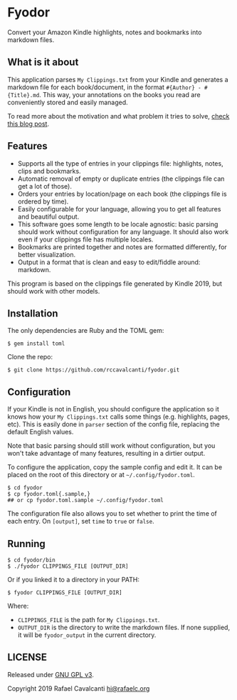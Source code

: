 # Fyodor

Convert your Amazon Kindle highlights, notes and bookmarks into markdown files.


## What is it about
This application parses `My Clippings.txt` from your Kindle and generates a markdown file for each book/document, in the format `#{Author} - #{Title}.md`. This way, your annotations on the books you read are conveniently stored and easily managed.

To read more about the motivation and what problem it tries to solve, [check this blog post](http://rafaelc.org/blog/export-all-your-kindle-highlights-and-notes/).


## Features

* Supports all the type of entries in your clippings file: highlights, notes, clips and bookmarks.
* Automatic removal of empty or duplicate entries (the clippings file can get a lot of those).
* Orders your entries by location/page on each book (the clippings file is ordered by time).
* Easily configurable for your language, allowing you to get all features and beautiful output.
* This software goes some length to be locale agnostic: basic parsing should work without configuration for any language. It should also work even if your clippings file has multiple locales.
* Bookmarks are printed together and notes are formatted differently, for better visualization.
* Output in a format that is clean and easy to edit/fiddle around: markdown.

This program is based on the clippings file generated by Kindle 2019, but should work with other models.


## Installation

The only dependencies are Ruby and the TOML gem:

```
$ gem install toml
```

Clone the repo:

```
$ git clone https://github.com/rccavalcanti/fyodor.git
```


## Configuration

If your Kindle is not in English, you should configure the application so it knows how your `My Clippings.txt` calls some things (e.g. highlights, pages, etc). This is easily done in `parser` section of the config file, replacing the default English values.

Note that basic parsing should still work without configuration, but you won't take advantage of many features, resulting in a dirtier output.

To configure the application, copy the sample config and edit it. It can be placed on the root of this directory or at `~/.config/fyodor.toml`.

```
$ cd fyodor
$ cp fyodor.toml{.sample,}
## or cp fyodor.toml.sample ~/.config/fyodor.toml
```

The configuration file also allows you to set whether to print the time of each entry. On `[output]`, set `time` to `true` or `false`.


## Running

```
$ cd fyodor/bin
$ ./fyodor CLIPPINGS_FILE [OUTPUT_DIR]
```

Or if you linked it to a directory in your PATH:
```
$ fyodor CLIPPINGS_FILE [OUTPUT_DIR]
```

Where:
* `CLIPPINGS_FILE` is the path for `My Clippings.txt`.
* `OUTPUT_DIR` is the directory to write the markdown files. If none supplied, it will be `fyodor_output` in the current directory.


## LICENSE

Released under [GNU GPL v3](LICENSE).

Copyright 2019 Rafael Cavalcanti <hi@rafaelc.org>
